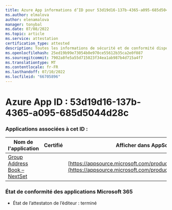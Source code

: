 ```yaml
---
title: Azure App informations d’ID pour 53d19d16-137b-4365-a095-685d5044d28c
ms.author: elmalova
author: elenamalova
manager: tonybal
ms.date: 07/08/2022
ms.topic: article
ms.service: attestation
certification_type: attested
description: Toutes les informations de sécurité et de conformité disponibles pour 53d19d16-137b-4365-a095-685d5044d28c.
ms.openlocfilehash: 25ed19b99e73054b0e970ce55612b35ca2e0f087
ms.sourcegitcommit: 7902a8fe5a55d715023f34ea1ab987b4d715a4f7
ms.translationtype: MT
ms.contentlocale: fr-FR
ms.lasthandoff: 07/10/2022
ms.locfileid: "66705896"
---
```

# <a name="azure-app-id-53d19d16-137b-4365-a095-685d5044d28c"></a>Azure App ID : 53d19d16-137b-4365-a095-685d5044d28c


### <a name="apps-associated-with-this-id"></a>Applications associées à cet ID :
| **Nom de l'application** | **Certifié** | **Afficher dans AppSource** |
|--------------|---------------|-----------------------|
| [Group Address Book – NextSet](../forward/WA200001863.md) |  | [https://appsource.microsoft.com/product/office/WA200001863](https://appsource.microsoft.com/product/office/WA200001863) |

### <a name="microsoft-365-app-compliance-status"></a>État de conformité des applications Microsoft 365
- État de l’attestaton de l’éditeur : terminé
